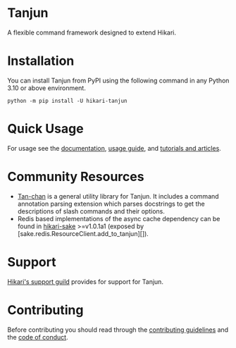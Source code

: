 # Tanjun

A flexible command framework designed to extend Hikari.

# Installation

You can install Tanjun from PyPI using the following command in any Python 3.10 or above environment.

```
python -m pip install -U hikari-tanjun
```

# Quick Usage

For usage see the [documentation](https://tanjun.cursed.solutions/),
[usage guide](https://tanjun.cursed.solutions/usage/), and
[tutorials and articles](https://patchwork.systems/programming/hikari-discord-bot/index.html).

# Community Resources

* [Tan-chan](https://github.com/FasterSpeeding/Tan-chan) is a general utility library for
  Tanjun. It includes a command annotation parsing extension which parses docstrings to
  get the descriptions of slash commands and their options.
* Redis based implementations of the async cache dependency can be found in
  [hikari-sake](https://github.com/FasterSpeeding/Sake) \>=v1.0.1a1 (exposed by
  [sake.redis.ResourceClient.add_to_tanjun][]).

# Support

[Hikari's support guild](https://discord.gg/hikari) provides for support for Tanjun.

# Contributing

Before contributing you should read through the
[contributing guidelines](https://github.com/FasterSpeeding/Tanjun/blob/master/CONTRIBUTING.md) and
the [code of conduct](https://github.com/FasterSpeeding/Tanjun/blob/master/CODE_OF_CONDUCT.md).
